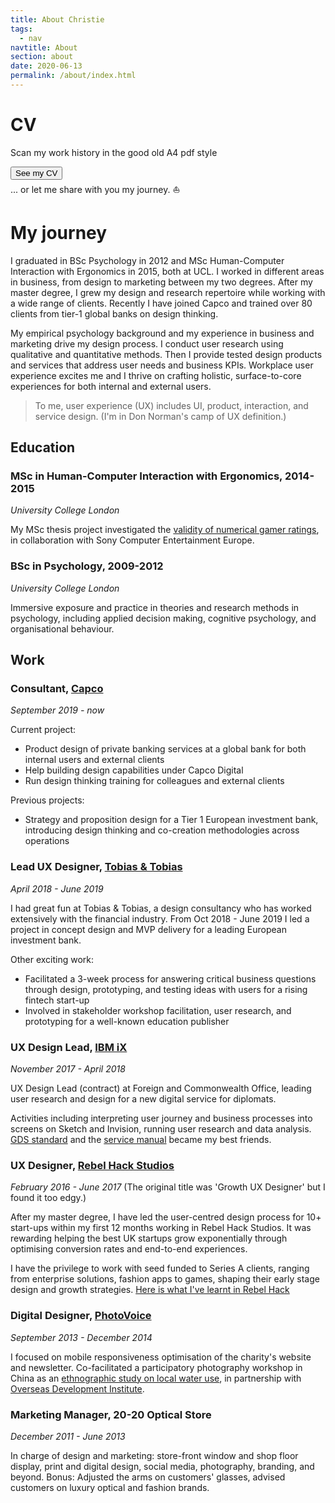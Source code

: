 ```yaml
---
title: About Christie
tags:
  - nav
navtitle: About
section: about
date: 2020-06-13
permalink: /about/index.html
---
```



# CV
Scan my work history in the good old A4 pdf style <i class="twa twa-eyes"></i>
<form action="/static/doc/Christie-Lau-CV.pdf" style="margin: 0em 0em; padding: 0;">
    <button type="submit">See my CV</button>
</form>
... or let me share with you my journey. <span>&#x26F5;</span>



# My journey

I graduated in BSc Psychology in 2012 and MSc Human-Computer Interaction with Ergonomics in 2015, both at UCL. I worked in different areas in business, from design to marketing between my two degrees. After my master degree, I grew my design and research repertoire while working with a wide range of clients. Recently I have joined Capco and trained over 80 clients from tier-1 global banks on design thinking.

My empirical psychology background and my experience in business and marketing drive my design process. I conduct user research using qualitative and quantitative methods. Then I provide tested design products and services that address user needs and business KPIs. Workplace user experience excites me and I thrive on crafting holistic, surface-to-core experiences for both internal and external users.

> To me, user experience (UX) includes UI, product, interaction, and service design. (I'm in Don Norman's camp of UX definition.)

## Education

### MSc in Human-Computer Interaction with Ergonomics, 2014-2015
*University College London*

My MSc thesis project investigated the <a href="https://2018-christie-portfolio.netlify.com/download/MasterSummary.pdf" target="_blank">validity of numerical gamer ratings</a>, in collaboration with Sony Computer Entertainment Europe.

### BSc in Psychology, 2009-2012
*University College London*

Immersive exposure and practice in theories and research methods in psychology, including applied decision making, cognitive psychology, and organisational behaviour.

## Work

### Consultant, <a href="https://www.capco.com/?ref=christie" target="_blank">Capco</a>
 *September 2019 - now*

 Current project: 
 * Product design of private banking services at a global bank for both internal users and external clients
 * Help building design capabilities under Capco Digital
 * Run design thinking training for colleagues and external clients
 
 Previous projects:
 * Strategy and proposition design for a Tier 1 European investment bank, introducing design thinking and co-creation methodologies across operations


### Lead UX Designer, <a href="http://www.tobiasandtobias.com/?ref=christie" target="_blank">Tobias & Tobias</a>
 *April 2018 - June 2019*

 I had great fun at Tobias & Tobias, a design consultancy who has worked extensively with the financial industry.
 From Oct 2018 - June 2019 I led a project in concept design and MVP delivery for a leading European investment bank.
 
 Other exciting work:
 * Facilitated a 3-week process for answering critical business questions through design, prototyping, and testing ideas with users for a rising fintech start-up
 * Involved in stakeholder workshop facilitation, user research, and prototyping for a well-known education publisher


### UX Design Lead, <a href="https://www.ibm.com/services/ibmix/" target="_blank">IBM iX</a>
*November 2017 - April 2018*

UX Design Lead (contract) at Foreign and Commonwealth Office, leading user research and design for a new digital service for diplomats.

Activities including interpreting user journey and business processes into screens on Sketch and Invision, running user research and data analysis. <a href="https://www.gov.uk/service-manual/service-standard" target="_blank">GDS standard</a> and the <a href="https://www.gov.uk/service-manual/design" target="_blank">service manual</a> became my best friends.



### UX Designer, <a href="https://rebelhack.com/" target="_blank">Rebel Hack Studios</a>
*February 2016 - June 2017*
(The original title was 'Growth UX Designer' but I found it too edgy.)

After my master degree, I have led the user-centred design process for 10+ start-ups within my first 12 months working in Rebel Hack Studios. It was rewarding helping the best UK startups grow exponentially through optimising conversion rates and end-to-end experiences.

I have the privilege to work with seed funded to Series A clients, ranging from enterprise solutions, fashion apps to games, shaping their early stage design and growth strategies. <a href="https://medium.com/@cC_L/things-ive-learned-as-a-ux-designer-in-a-marketing-agency-40f3cb4b56ae" target="_blank">Here is what I've learnt in Rebel Hack</a>


### Digital Designer, <a href="https://photovoice.org/" target="_blank">PhotoVoice</a>
*September 2013 - December 2014*

I focused on mobile responsiveness optimisation of the charity's website and newsletter. Co-facilitated a participatory photography workshop in China as an <a href="http://developmentprogress.odi.org/photography/china.html" target="_blank">ethnographic study on local water use</a>, in partnership with <a href="https://photovoice.org/development_progress/" target="_blank">Overseas Development Institute</a>.


### Marketing Manager, 20-20 Optical Store
*December 2011 - June 2013*

In charge of design and marketing: store-front window and shop floor display, print and digital design, social media, photography, branding, and beyond.
Bonus: Adjusted the arms on customers' glasses, advised customers on luxury optical and fashion brands.
